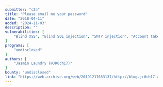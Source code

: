 ```yaml
---
submitter: "c2a"
title: "Please email me your password"
date: "2018-04-11"
added: "2024-11-03"
description: ""
vulnerabilities: [
    "Blind XSS", "Blind SQL injection", "SMTP injection", "Account takeover"
]
programs: [
    "undisclosed"
]
authors: [
    "Jasmin Laundry (@JR0ch17)"
]
bounty: "undisclosed"
link: "https://web.archive.org/web/20191217083137/http://blog.jr0ch17.com/2018/Please-email-me-your-password/"
---
```




